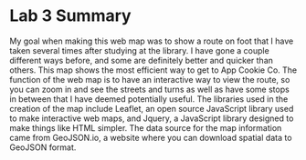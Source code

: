 # Lab 3 Summary
My goal when making this web map was to show a route on foot that I have taken several times after studying at the library. I have gone a couple different ways before, and some are definitely better and quicker than others. This map shows the most efficient way to get to App Cookie Co. The function of the web map is to have an interactive way to view the route, so you can zoom in and see the streets and turns as well as have some stops in between that I have deemed potentially useful. The libraries used in the creation of the map include Leaflet, an open source JavaScript library used to make interactive web maps, and Jquery, a JavaScript library designed to make things like HTML simpler. The data source for the map information came from GeoJSON.io, a website where you can download spatial data to GeoJSON format. 